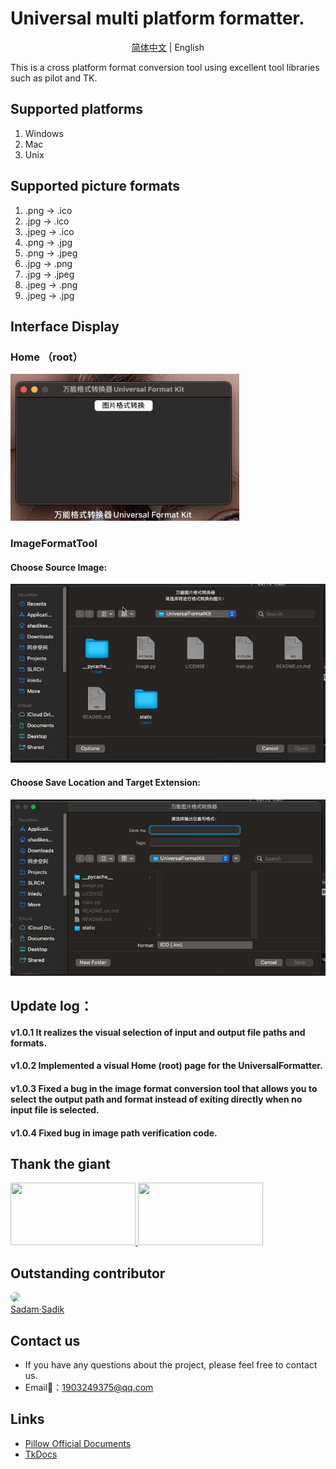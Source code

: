 # Universal multi platform formatter.
<div align="center">

[简体中文](./README.cn.md) |  English

</div>
This is a cross platform format conversion tool using excellent tool libraries such as pilot and TK.

## Supported platforms

1. Windows
2. Mac
3. Unix

## Supported picture formats

1. .png -> .ico
2. .jpg -> .ico
3. .jpeg -> .ico
4. .png -> .jpg
5. .png -> .jpeg
6. .jpg -> .png
7. .jpg -> .jpeg
8. .jpeg -> .png
9. .jpeg -> .jpg

## Interface Display
### Home （root）
![Star](./static/images/GUI.jpg)
### ImageFormatTool
#### Choose Source Image:
![Star](./static/images/ImageFormatTool-selectFile.jpg)
#### Choose Save Location and Target Extension:
![Star](./static/images/ImageFormatTool-selectSaveLocationAndTargetExtenction.jpg)

## Update log：
#### v1.0.1 It realizes the visual selection of input and output file paths and formats.
#### v1.0.2 Implemented a visual Home (root) page for the UniversalFormatter.
#### v1.0.3 Fixed a bug in the image format conversion tool that allows you to select the output path and format instead of exiting directly when no input file is selected.
#### v1.0.4 Fixed bug in image path verification code.


## Thank the giant

<a title="PIL（Pillow）" href="https://github.com/python-pillow/Pillow" target="_blank">
<img width="200" height="100" src="https://pillow.readthedocs.io/en/stable/_static/pillow-logo.png"/>
</a>
<a title="TK" href="https://tkdocs.com/" target="_blank">
<img width="200" height="100" src="https://tkdocs.com/favicon.ico"/>
</a>

## Outstanding contributor

<a href="https://github.com/Haoke98" target="_blank">
<img width="50px" style="border-radius:999px" src="https://portrait.gitee.com/uploads/avatars/user/1882/5648408_sadam98_1580052770.png!avatar200"/>
<br>
Sadam·Sadik
</a>

## Contact us

- If you have any questions about the project, please feel free to contact us.
- Email📮：1903249375@qq.com

## Links

- [Pillow Official Documents](https://pillow.readthedocs.io/en/stable/#)
- [TkDocs](https://tkdocs.com/)